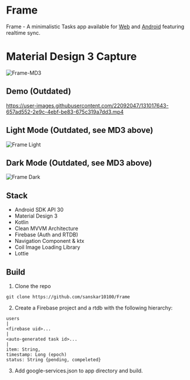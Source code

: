 # Frame

Frame - A minimalistic Tasks app available for [Web](https://todoist-todo.firebaseapp.com/) and [Android](https://github.com/sanskar10100/Frame/releases/download/v1.0/Frame.1.0.apk) featuring realtime sync.

# Material Design 3 Capture
![Frame-MD3](https://user-images.githubusercontent.com/22092047/139270160-24fe123c-5439-4e6a-819c-86bd38ab6578.png)


## Demo (Outdated)

https://user-images.githubusercontent.com/22092047/131017643-657ad552-2e9c-4ebf-be83-675c319a7dd3.mp4

## Light Mode (Outdated, see MD3 above)
![Frame Light](https://user-images.githubusercontent.com/22092047/131018323-13863c58-cb3b-4958-a0a9-a82d50d6cba7.png)

## Dark Mode (Outdated, see MD3 above)
![Frame Dark](https://user-images.githubusercontent.com/22092047/131018606-2bffbe37-9e45-4d06-8ce6-4742370e78dc.png)



## Stack
- Android SDK API 30
- Material Design 3
- Kotlin
- Clean MVVM Architecture
- Firebase (Auth and RTDB)
- Navigation Component & ktx
- Coil Image Loading Library
- Lottie

## Build

1. Clone the repo
```
git clone https://github.com/sanskar10100/Frame
```
2. Create a Firebase project and a rtdb with the following hierarchy:
```
users
|
<firebase uid>...
|
<auto-generated task id>...
|
item: String,
timestamp: Long (epoch)
status: String {pending, compeleted}
```
3. Add google-services.json to app directory and build.
